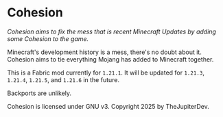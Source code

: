 # Cohesion
_Cohesion aims to fix the mess that is recent Minecraft Updates by adding some Cohesion to the game._

Minecraft's development history is a mess, there's no doubt about it. 
Cohesion aims to tie everything Mojang has added to Minecraft together.

This is a Fabric mod currently for `1.21.1`.
It will be updated for `1.21.3`, `1.21.4`, `1.21.5`, and `1.21.6` in the future.

Backports are unlikely.

Cohesion is licensed under GNU v3. 
Copyright 2025 by TheJupiterDev.